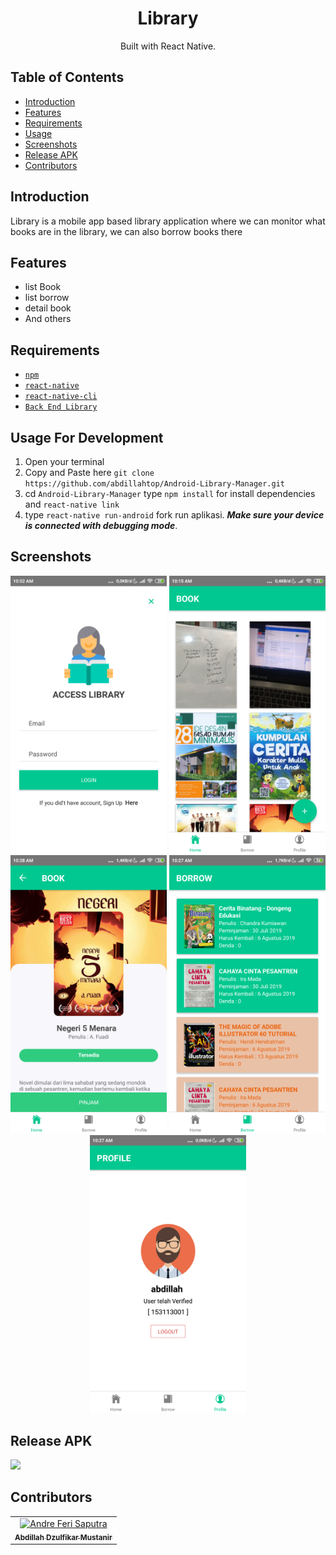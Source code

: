 <h1 align="center">Library</h1>

<p align="center">
  Built with React Native.
</p>

## Table of Contents

- [Introduction](#introduction)
- [Features](#features)
- [Requirements](#requirements)
- [Usage](#usage-for-development)
- [Screenshots](#screenshots)
- [Release APK](#release-apk)
- [Contributors](#contributors)

## Introduction
Library is a mobile app based library application where we can monitor what books are in the library, we can also borrow books there

## Features
* list Book
* list borrow
* detail book
* And others

## Requirements
* [`npm`](https://www.npmjs.com/get-npm)
* [`react-native`](https://facebook.github.io/react-native/docs/getting-started)
* [`react-native-cli`](https://facebook.github.io/react-native/docs/getting-started)
* [`Back End Library`](https://github.com/abdillahtop/Back-End-Library-Manager)

## Usage For Development
1. Open your terminal
2. Copy and Paste here `git clone https://github.com/abdillahtop/Android-Library-Manager.git`
3. cd `Android-Library-Manager` type `npm install` for install dependencies and `react-native link`
4. type `react-native run-android` fork run aplikasi. ***Make sure your device is connected with debugging mode***.

## Screenshots
<div align="center">
    <img width="250" src="./src/Assets/screenshot/login.png"> 
    <img width="250" src="./src/Assets/screenshot/home.png">
    <img width="250" src="./src/Assets/screenshot/detail.png">
    <img width="250" src="./src/Assets/screenshot/borrow.png">
    <img width="250" src="./src/Assets/screenshot/profile.png">
</div>


## Release APK
<a href="https://drive.google.com/uc?id=10pw40-bVI3rJSoxKgnsHlUG5VwetwzxB&export=download">
  <img src="https://img.shields.io/badge/Download%20on%20the-Google%20Drive-blue.svg?style=popout&logo=google-drive"/>
</a>

## Contributors
<center>
  <table>
    <tr>
      <td align="center">
        <a href="https://github.com/abdillahtop">
          <img width="100" src="https://avatars3.githubusercontent.com/u/50162090?s=460&v=4" alt="Andre Feri Saputra"><br/>
          <sub><b>Abdillah Dzulfikar Mustanir</b></sub>
        </a>
      </td>
    </tr>
  </table>
</center>
